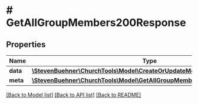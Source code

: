 # # GetAllGroupMembers200Response

## Properties

Name | Type | Description | Notes
------------ | ------------- | ------------- | -------------
**data** | [**\StevenBuehner\ChurchTools\Model\CreateOrUpdateMember200ResponseData[]**](CreateOrUpdateMember200ResponseData.md) |  | [optional]
**meta** | [**\StevenBuehner\ChurchTools\Model\GetAllGroupMembers200ResponseMeta**](GetAllGroupMembers200ResponseMeta.md) |  | [optional]

[[Back to Model list]](../../README.md#models) [[Back to API list]](../../README.md#endpoints) [[Back to README]](../../README.md)
